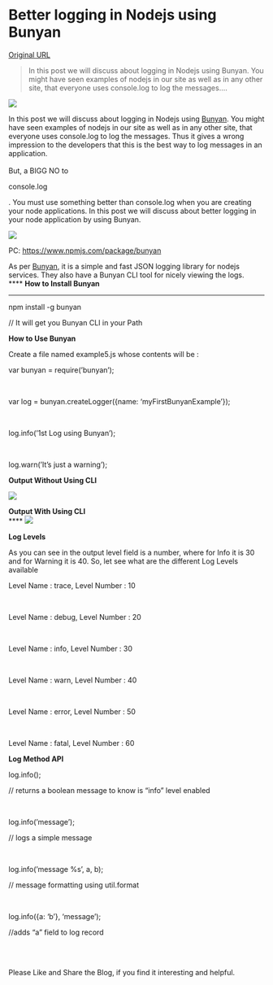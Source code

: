 # Better logging in Nodejs using Bunyan

[Original URL](http://www.codingdefined.com/2014/12/better-logging-in-nodejs-using-bunyan.html)

> In this post we will discuss about logging in Nodejs using Bunyan. You might have seen examples of nodejs in our site as well as in any other site, that everyone uses console.log to log the messages....

[![](http://4.bp.blogspot.com/-vJcblLR5n7g/U7Vh52-vssI/AAAAAAAAACA/M2EcY7husXc/s1600/nodejslogo.jpg)](http://4.bp.blogspot.com/-vJcblLR5n7g/U7Vh52-vssI/AAAAAAAAACA/M2EcY7husXc/s1600/nodejslogo.jpg)

In this post we will discuss about logging in Nodejs using [Bunyan](https://github.com/trentm/node-bunyan/). You might have seen examples of nodejs in our site as well as in any other site, that everyone uses console.log to log the messages. Thus it gives a wrong impression to the developers that this is the best way to log messages in an application.<br>
[]()<br>
But, a BIGG NO to 

<span>console.log</span>

. You must use something better than console.log when you are creating your node applications. In this post we will discuss about better logging in your node application by using Bunyan.

[![](http://4.bp.blogspot.com/-nyr2yCe1OA4/VJVAHI6FvRI/AAAAAAAAAPo/QQmXAHgaXyY/s1600/bunyan.png)](http://4.bp.blogspot.com/-nyr2yCe1OA4/VJVAHI6FvRI/AAAAAAAAAPo/QQmXAHgaXyY/s1600/bunyan.png)

PC: <https://www.npmjs.com/package/bunyan>

As per [Bunyan](https://github.com/trentm/node-bunyan/), it is a simple and fast JSON logging library for nodejs services. They also have a Bunyan CLI tool for nicely viewing the logs.<br>
**** **How to Install Bunyan**<br>
**** 

<span>npm install -g bunyan</span>

 

<span>// It will get you Bunyan CLI in your Path</span>

**How to Use Bunyan**

Create a file named example5.js whose contents will be :

<span>var bunyan = require(’bunyan’);</span>

<br>

<span>var log = bunyan.createLogger({name: ‘myFirstBunyanExample’});</span>

<br>

<span>log.info(’1st Log using Bunyan’);</span>

<br>

<span>log.warn(’It’s just a warning’);</span>

**Output Without Using CLI**

[![](http://2.bp.blogspot.com/-ZwZNBCNDlyo/VJ-eEqnMvDI/AAAAAAAAAUg/lzZA8Sc9RHE/s1600/bsiilji.png)](http://2.bp.blogspot.com/-ZwZNBCNDlyo/VJ-eEqnMvDI/AAAAAAAAAUg/lzZA8Sc9RHE/s1600/bsiilji.png)

**Output With Using CLI**<br>
**** [![](http://3.bp.blogspot.com/-4JjPOq7evQA/VJ-eEjH5PhI/AAAAAAAAAUk/QSOQdNZet30/s1600/sy4zp3u.png)](http://3.bp.blogspot.com/-4JjPOq7evQA/VJ-eEjH5PhI/AAAAAAAAAUk/QSOQdNZet30/s1600/sy4zp3u.png)

**Log Levels**

As you can see in the output level field is a number, where for Info it is 30 and for Warning it is 40\. So, let see what are the different Log Levels available

<span>Level Name : trace, Level Number : 10</span>

<br>

<span>Level Name : debug, Level Number : 20</span>

<br>

<span>Level Name : info, Level Number : 30</span>

<br>

<span>Level Name : warn, Level Number : 40</span>

<br>

<span>Level Name : error, Level Number : 50</span>

<br>

<span>Level Name : fatal, Level Number : 60</span>

**Log Method API**

<span>log.info();</span>

 

<span>// returns a boolean message to know is “info” level enabled</span>

<br>

<span>log.info(’message’);</span>

 

<span>// logs a simple message</span>

<br>

<span>log.info(’message %s’, a, b);</span>

 

<span>// message formatting using util.format</span>

<br>

<span>log.info({a: ‘b’}, ‘message’);</span>

 

<span>//adds “a” field to log record</span>

<br>

<span>
  <br>
</span>

 Please Like and Share the Blog, if you find it interesting and helpful.
